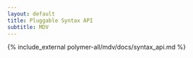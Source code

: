 ```yaml
---
layout: default
title: Pluggable Syntax API
subtitle: MDV
---
```


{% include_external polymer-all/mdv/docs/syntax_api.md %}
